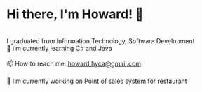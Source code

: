 # Hi there, I'm Howard! 👋
<br> I graduated from Information Technology, Software Development
<br>🌱 I’m currently learning C# and Java</br>
<br>📫 How to reach me: howard.hyca@gmail.com</br>
<br>🔭 I’m currently working on Point of sales system for restaurant</br>


<!--
**howardhokyin/howardhokyin** is a ✨ _special_ ✨ repository because its `README.md` (this file) appears on your GitHub profile.

Here are some ideas to get you started:


- 👯 I’m looking to collaborate on ...
- 🤔 I’m looking for help with ...
- 💬 Ask me about ...
- 😄 Pronouns: ...
- ⚡ Fun fact: ...
-->
